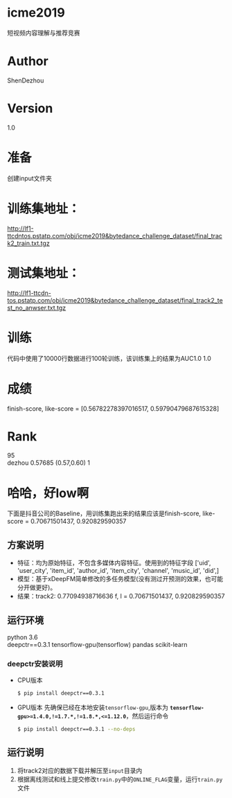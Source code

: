 # icme2019
短视频内容理解与推荐竞赛

# Author
ShenDezhou

# Version
1.0

# 准备
创建input文件夹
# 训练集地址：
http://lf1-ttcdntos.pstatp.com/obj/icme2019&bytedance_challenge_dataset/final_track2_train.txt.tgz
# 测试集地址：
http://lf1-ttcdn-tos.pstatp.com/obj/icme2019&bytedance_challenge_dataset/final_track2_test_no_anwser.txt.tgz

# 训练
代码中使用了10000行数据进行100轮训练，该训练集上的结果为AUC1.0 1.0

# 成绩
finish-score, like-score = [0.56782278397016517, 0.59790479687615328]

# Rank
95	
dezhou
0.57685 (0.57,0.60)	1

# 哈哈，好low啊

下面是抖音公司的Baseline，用训练集跑出来的结果应该是finish-score, like-score = 0.70671501437, 0.920829590357

## 方案说明
- 特征：均为原始特征，不包含多媒体内容特征。使用到的特征字段 ['uid', 'user_city', 'item_id', 'author_id', 'item_city', 'channel',
       'music_id', 'did',]
- 模型：基于xDeepFM简单修改的多任务模型(没有测过开预测的效果，也可能分开做更好)。
- 结果：track2:  0.77094938716636 f, l = 0.70671501437, 0.920829590357

## 运行环境

 python 3.6  
 deepctr==0.3.1 
 tensorflow-gpu(tensorflow)
 pandas
 scikit-learn

### deepctr安装说明
- CPU版本
  ```bash
  $ pip install deepctr==0.3.1
  ``` 
- GPU版本
  先确保已经在本地安装`tensorflow-gpu`,版本为 **`tensorflow-gpu>=1.4.0,!=1.7.*,!=1.8.*,<=1.12.0`**，然后运行命令
    ```bash
    $ pip install deepctr==0.3.1 --no-deps
    ```


## 运行说明
1. 将track2对应的数据下载并解压至`input`目录内
2. 根据离线测试和线上提交修改`train.py`中的`ONLINE_FLAG`变量，运行`train.py`文件

